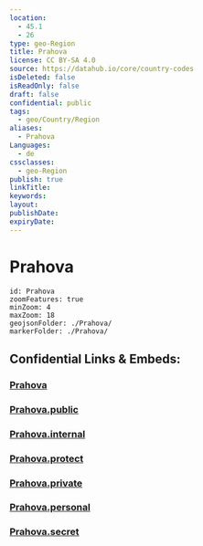 ```yaml
---
location:
  - 45.1
  - 26
type: geo-Region
title: Prahova
license: CC BY-SA 4.0
source: https://datahub.io/core/country-codes
isDeleted: false
isReadOnly: false
draft: false
confidential: public
tags:
  - geo/Country/Region
aliases:
  - Prahova
Languages:
  - de
cssclasses:
  - geo-Region
publish: true
linkTitle:
keywords:
layout:
publishDate:
expiryDate:
---
```


# Prahova

```leaflet
id: Prahova
zoomFeatures: true 
minZoom: 4 
maxZoom: 18
geojsonFolder: ./Prahova/
markerFolder: ./Prahova/
```


## Confidential Links & Embeds: 

### [Prahova](/_Standards/Earth/Continent/Europe/Europe~East/Romania/Regions~Romania/Romania~Sud-Muntenia/Prahova.md) 

### [Prahova.public](/_public/Earth/Continent/Europe/Europe~East/Romania/Regions~Romania/Romania~Sud-Muntenia/Prahova.public.md) 

### [Prahova.internal](/_internal/Earth/Continent/Europe/Europe~East/Romania/Regions~Romania/Romania~Sud-Muntenia/Prahova.internal.md) 

### [Prahova.protect](/_protect/Earth/Continent/Europe/Europe~East/Romania/Regions~Romania/Romania~Sud-Muntenia/Prahova.protect.md) 

### [Prahova.private](/_private/Earth/Continent/Europe/Europe~East/Romania/Regions~Romania/Romania~Sud-Muntenia/Prahova.private.md) 

### [Prahova.personal](/_personal/Earth/Continent/Europe/Europe~East/Romania/Regions~Romania/Romania~Sud-Muntenia/Prahova.personal.md) 

### [Prahova.secret](/_secret/Earth/Continent/Europe/Europe~East/Romania/Regions~Romania/Romania~Sud-Muntenia/Prahova.secret.md)

